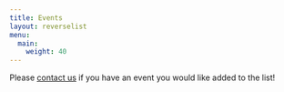 ```yaml
---
title: Events
layout: reverselist
menu:
  main:
    weight: 40
---
```


Please [contact us](/contact/) if you have an event you would like added to the list!
